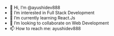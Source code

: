 - 👋 Hi, I’m @ayushidev888
- 👀 I’m interested in Full Stack Development
- 🌱 I’m currently learning React.Js
- 💞️ I’m looking to collaborate on Web Development
- 📫 How to reach me: ayushidev888

<!---
ayushidev888/ayushidev888 is a ✨ special ✨ repository because its `README.md` (this file) appears on your GitHub profile.
You can click the Preview link to take a look at your changes.
--->
